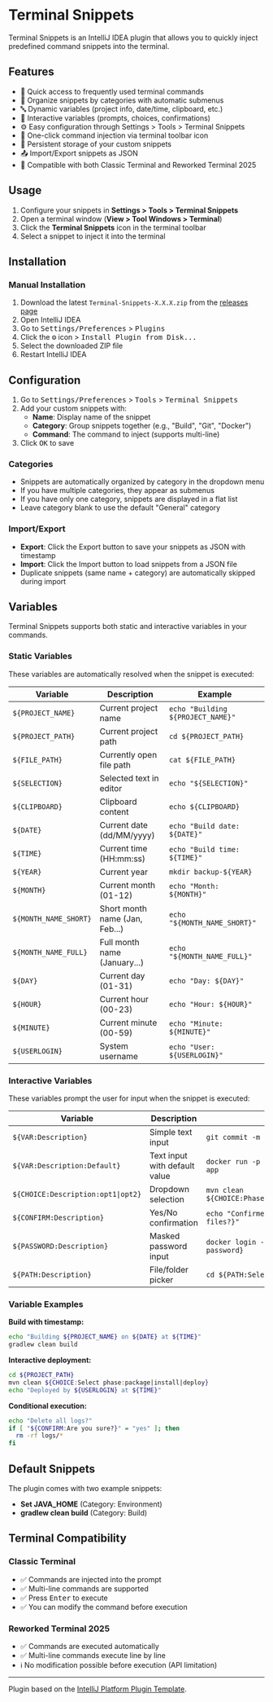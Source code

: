 # Terminal Snippets

<!-- Plugin description -->
Terminal Snippets is an IntelliJ IDEA plugin that allows you to quickly inject predefined command snippets into the terminal.

## Features

- 🚀 Quick access to frequently used terminal commands
- 📁 Organize snippets by categories with automatic submenus
- 🔤 Dynamic variables (project info, date/time, clipboard, etc.)
- 💬 Interactive variables (prompts, choices, confirmations)
- ⚙️ Easy configuration through Settings > Tools > Terminal Snippets
- 🎯 One-click command injection via terminal toolbar icon
- 💾 Persistent storage of your custom snippets
- 📤 Import/Export snippets as JSON
- 🔄 Compatible with both Classic Terminal and Reworked Terminal 2025

## Usage

1. Configure your snippets in **Settings > Tools > Terminal Snippets**
2. Open a terminal window (**View > Tool Windows > Terminal**)
3. Click the **Terminal Snippets** icon in the terminal toolbar
4. Select a snippet to inject it into the terminal

<!-- Plugin description end -->

## Installation

### Manual Installation

1. Download the latest `Terminal-Snippets-X.X.X.zip` from the [releases page](https://github.com/jawehrung/Terminal_Snippets/releases/latest)
2. Open IntelliJ IDEA
3. Go to <kbd>Settings/Preferences</kbd> > <kbd>Plugins</kbd>
4. Click the <kbd>⚙️</kbd> icon > <kbd>Install Plugin from Disk...</kbd>
5. Select the downloaded ZIP file
6. Restart IntelliJ IDEA

## Configuration

1. Go to <kbd>Settings/Preferences</kbd> > <kbd>Tools</kbd> > <kbd>Terminal Snippets</kbd>
2. Add your custom snippets with:
   - **Name**: Display name of the snippet
   - **Category**: Group snippets together (e.g., "Build", "Git", "Docker")
   - **Command**: The command to inject (supports multi-line)
3. Click <kbd>OK</kbd> to save

### Categories

- Snippets are automatically organized by category in the dropdown menu
- If you have multiple categories, they appear as submenus
- If you have only one category, snippets are displayed in a flat list
- Leave category blank to use the default "General" category

### Import/Export

- **Export**: Click the Export button to save your snippets as JSON with timestamp
- **Import**: Click the Import button to load snippets from a JSON file
- Duplicate snippets (same name + category) are automatically skipped during import

## Variables

Terminal Snippets supports both static and interactive variables in your commands.

### Static Variables

These variables are automatically resolved when the snippet is executed:

| Variable | Description | Example |
|----------|-------------|----------|
| `${PROJECT_NAME}` | Current project name | `echo "Building ${PROJECT_NAME}"` |
| `${PROJECT_PATH}` | Current project path | `cd ${PROJECT_PATH}` |
| `${FILE_PATH}` | Currently open file path | `cat ${FILE_PATH}` |
| `${SELECTION}` | Selected text in editor | `echo "${SELECTION}"` |
| `${CLIPBOARD}` | Clipboard content | `echo ${CLIPBOARD}` |
| `${DATE}` | Current date (dd/MM/yyyy) | `echo "Build date: ${DATE}"` |
| `${TIME}` | Current time (HH:mm:ss) | `echo "Build time: ${TIME}"` |
| `${YEAR}` | Current year | `mkdir backup-${YEAR}` |
| `${MONTH}` | Current month (01-12) | `echo "Month: ${MONTH}"` |
| `${MONTH_NAME_SHORT}` | Short month name (Jan, Feb...) | `echo "${MONTH_NAME_SHORT}"` |
| `${MONTH_NAME_FULL}` | Full month name (January...) | `echo "${MONTH_NAME_FULL}"` |
| `${DAY}` | Current day (01-31) | `echo "Day: ${DAY}"` |
| `${HOUR}` | Current hour (00-23) | `echo "Hour: ${HOUR}"` |
| `${MINUTE}` | Current minute (00-59) | `echo "Minute: ${MINUTE}"` |
| `${USERLOGIN}` | System username | `echo "User: ${USERLOGIN}"` |

### Interactive Variables

These variables prompt the user for input when the snippet is executed:

| Variable | Description | Example |
|----------|-------------|----------|
| `${VAR:Description}` | Simple text input | `git commit -m "${VAR:Commit message}"` |
| `${VAR:Description:Default}` | Text input with default value | `docker run -p ${VAR:Port:8080}:8080 app` |
| `${CHOICE:Description:opt1\|opt2}` | Dropdown selection | `mvn clean ${CHOICE:Phase:install\|package\|deploy}` |
| `${CONFIRM:Description}` | Yes/No confirmation | `echo "Confirmed: ${CONFIRM:Delete files?}"` |
| `${PASSWORD:Description}` | Masked password input | `docker login -p ${PASSWORD:Docker password}` |
| `${PATH:Description}` | File/folder picker | `cd ${PATH:Select directory}` |

### Variable Examples

**Build with timestamp:**
```bash
echo "Building ${PROJECT_NAME} on ${DATE} at ${TIME}"
gradlew clean build
```

**Interactive deployment:**
```bash
cd ${PROJECT_PATH}
mvn clean ${CHOICE:Select phase:package|install|deploy}
echo "Deployed by ${USERLOGIN} at ${TIME}"
```

**Conditional execution:**
```bash
echo "Delete all logs?"
if [ "${CONFIRM:Are you sure?}" = "yes" ]; then
  rm -rf logs/*
fi
```

## Default Snippets

The plugin comes with two example snippets:
- **Set JAVA_HOME** (Category: Environment)
- **gradlew clean build** (Category: Build)

## Terminal Compatibility

### Classic Terminal
- ✅ Commands are injected into the prompt
- ✅ Multi-line commands are supported
- ✅ Press <kbd>Enter</kbd> to execute
- ✅ You can modify the command before execution

### Reworked Terminal 2025
- ✅ Commands are executed automatically
- ✅ Multi-line commands execute line by line
- ℹ️ No modification possible before execution (API limitation)


---
Plugin based on the [IntelliJ Platform Plugin Template][template].

[template]: https://github.com/JetBrains/intellij-platform-plugin-template
[docs:plugin-description]: https://plugins.jetbrains.com/docs/intellij/plugin-user-experience.html#plugin-description-and-presentation
